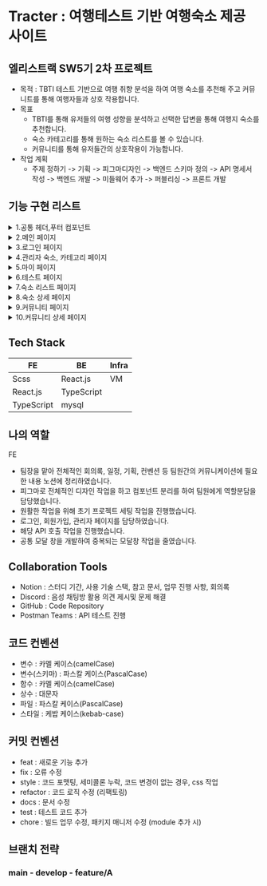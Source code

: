 # Tracter : 여행테스트 기반 여행숙소 제공 사이트

## 엘리스트랙 SW5기 2차 프로젝트

- 목적 : TBTI 테스트 기반으로 여행 취향 분석을 하여 여행 숙소를 추천해 주고 커뮤니트를 통해 여행자들과 상호 작용합니다.
- 목표
  - TBTI를 통해 유저들의 여행 성향을 분석하고 선택한 답변을 통해 여행지 숙소를 추천합니다.
  - 숙소 카테고리를 통해 원하는 숙소 리스트를 볼 수 있습니다.
  - 커뮤니티를 통해 유저들간의 상호작용이 가능합니다.
- 작업 계획
  - 주제 정하기 -> 기획 -> 피그마디자인 -> 백엔드 스키마 정의 -> API 명세서 작성 -> 백엔드 개발 -> 미들웨어 추가 -> 퍼블리싱 -> 프론트 개발
 
## 기능 구현 리스트
<details><summary>1.공통 헤더,푸터 컴포넌트</summary>

- 원하는 메뉴를 선택해서 이동합니다.
- 검색 기능을 통해 빠르게 원하는 숙소를 볼 수 있습니다.
</details>

<details><summary>2.메인 페이지</summary>
  
- 인기 숙소 확인이 가능합니다.
- 신규 숙소 확인이 가능합니다.
- 테스트 페이지로 이동이 가능합니다.
- 좋아요 기능이 가능합니다.
</details>

<details><summary>3.로그인 페이지</summary>

- 로그인 페이지는 이메일 형식과 비밀번호 형식 확인, 로그인 후 메인페이지로 이동합니다.
- 회원가입 페이지는 닉네임, 이메일 중복확인 / 비밀번호 확인 후 회원가입이 이루어집니다.
</details>

<details><summary>4.관리자 숙소, 카테고리 페이지</summary>

- 두가지 메뉴로 나뉘며 숙소 페이지는 숙소 CRUD를 통해 원하는 숙소들을 관리 할 수 있습니다.
- 카테고리 페이지는 숙소 종류를 관리 하는 페이지고 카테고리 CRUD가 가능합니다.
- 추가, 수정, 삭제는 모달창을 통해 관리가 가능합니다.
</details>

<details><summary>5.마이 페이지</summary>

- 이메일, 닉네임, 비밀번호 변경이 가능합니다.
- 좋아요를 표시한 목록을 확인할 수 있습니다.
</details>

<details><summary>6.테스트 페이지</summary>

- 테스트 질문지가 보여지며 선택을 할 수 있습니다.
- 선택한 항목을 계산하여 테스트 결과가 보여지며 추천 숙소를 확인 할 수 있습니다.
</details>

<details><summary>7.숙소 리스트 페이지</summary>

- 숙소 리스트를 확인이 가능하며 카테고리별로 필터링을 하여 원하는 항목을 확인 할 수 있습니다.
</details>

<details><summary>8.숙소 상세 페이지</summary>

- 선택한 숙소의 정보를 나타내는 페이지로 숙소 이미지, 상세설명을 확인 할 수 있습니다.
</details>

<details><summary>9.커뮤니티 페이지</summary>

- 로그인 이후에 사용이 가능합니다.
- 게시글 작성한 목록을 확인 할 수 있습니다.
- 게시글 좋아요가 가능합니다.
- 게시글 추가시 카테고리 검색을 통해 원하는 숙소에 관련된 게시글 추가가 가능합니다.
</details>

<details><summary>10.커뮤니티 상세 페이지</summary>

- 게시글 수정,삭제가 가능합니다.
- 댓글 CRUD가 가능합니다.
</details>

## Tech Stack

| FE                        | BE         | Infra     |
| ------------------------- | ---------- | --------- |
|  Scss                     | React.js   | VM        |
| React.js                  | TypeScript |           |
| TypeScript                | mysql      |           |

## 나의 역할
FE
- 팀장을 맡아 전체적인 회의록, 일정, 기획, 컨벤션 등 팀원간의 커뮤니케이션에 필요한 내용 노션에 정리하였습니다.
- 피그마로 전체적인 디자인 작업을 하고 컴포넌트 분리를 하여 팀원에게 역할분담을 담당했습니다.
- 원활한 작업을 위해 초기 프로젝트 세팅 작업을 진행했습니다.
- 로그인, 회원가입, 관리자 페이지를 담당하였습니다.
- 해당 API 호출 작업을 진행했습니다.
- 공통 모달 창을 개발하여 중복되는 모달창 작업을 줄였습니다.

## Collaboration Tools

- Notion : 스터디 기간, 사용 기술 스택, 참고 문서, 업무 진행 사항, 회의록
- Discord : 음성 채팅방 활용 의견 제시및 문제 해결
- GitHub : Code Repository
- Postman Teams : API 테스트 진행

## 코드 컨벤션

- 변수 : 카멜 케이스(camelCase)
- 변수(스키마) : 파스칼 케이스(PascalCase)
- 함수 : 카멜 케이스(camelCase)
- 상수 : 대문자
- 파일 : 파스칼 케이스(PascalCase)
- 스타일 : 케밥 케이스(kebab-case)

## 커밋 컨벤션

- feat : 새로운 기능 추가
- fix : 오류 수정
- style : 코드 포맷팅, 세미콜론 누락, 코드 변경이 없는 경우, css 작업
- refactor : 코드 로직 수정 (리팩토링)
- docs : 문서 수정
- test : 테스트 코드 추가
- chore : 빌드 업무 수정, 패키지 매니저 수정 (module 추가 시)

## 브랜치 전략

### main - develop - feature/A
